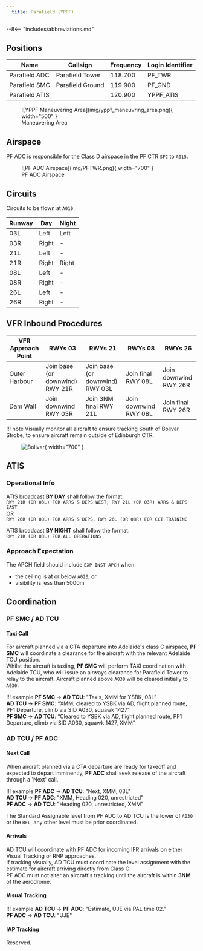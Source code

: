 ```yaml
---
  title: Parafield (YPPF)
---
```


--8<-- "includes/abbreviations.md"

## Positions
| Name               | Callsign       | Frequency        | Login Identifier                         |
| ------------------ | -------------- | ---------------- | ---------------------------------------- |
| Parafield ADC  | Parafield Tower  | 118.700          | PF_TWR                        |
| Parafield SMC   | Parafield Ground  | 119.900          | PF_GND                       |
| Parafield ATIS        |                | 120.900          | YPPF_ATIS                                |


<figure markdown>
![YPPF Maneuvering Area](img/yppf_maneuvring_area.png){ width="500" }
  <figcaption>Maneuvering Area</figcaption>
</figure>

## Airspace
PF ADC is responsible for the Class D airspace in the PF CTR `SFC` to `A015`.

<figure markdown>
![PF ADC Airspace](img/PFTWR.png){ width="700" }
  <figcaption>PF ADC Airspace</figcaption>
</figure>

## Circuits
Circuits to be flown at `A010`

| Runway | Day  | Night |
| -------| -----| ------|
| 03L  | Left   | Left  |
| 03R  | Right  | -     |
| 21L  | Left   | -     | 
| 21R  | Right  | Right |
| 08L  | Left   | -     |
| 08R  | Right  | -     |
| 26L  | Left   | -     |
| 26R  | Right  | -     |

## VFR Inbound Procedures

| VFR Approach Point | RWYs 03 | RWYs 21 | RWYs 08 | RWYs 26 |
| ----------------| --------- | ---------- | ----- | ----- |
| Outer Harbour   | Join base (or downwind) RWY 21R | Join base (or downwind) RWY 03L | Join final RWY 08L| Join downwind RWY 26R | 
| Dam Wall | Join downwind RWY 03R | Join 3NM final RWY 21L| Join downwind RWY 08L | Join final RWY 26R |

!!! note
    Visually monitor all aircraft to ensure tracking South of Bolivar Strobe, to ensure aircraft remain outside of Edinburgh CTR. 
    <figure markdown>
    ![Bolivar](img/bolivar.png){ width="700" }
    </figure>

## ATIS
### Operational Info

ATIS broadcast **BY DAY** shall follow the format:   
`RWY 21R (OR 03L) FOR ARRS & DEPS WEST, RWY 21L (OR 03R) ARRS & DEPS EAST`  
OR   
`RWY 26R (OR 08L) FOR ARRS & DEPS, RWY 26L (OR 08R) FOR CCT TRAINING`
   
ATIS broadcast **BY NIGHT** shall follow the format:  
`RWY 21R (OR 03L) FOR ALL OPERATIONS`  

### Approach Expectation

The APCH field should include `EXP INST APCH` when:   
  - the ceiling is at or below `A020`; or  
  - visibility is less than 5000m  

## Coordination
### PF SMC / AD TCU
#### Taxi Call
For aircraft planned via a CTA departure into Adelaide's class C airspace, **PF SMC** will coordinate a clearance for the aircraft with the relevant Adelaide TCU position.  
Whilst the aircraft is taxiing, **PF SMC** will perform TAXI coordination with Adelaide TCU, who will issue an airways clearance for Parafield Tower to relay to the aircraft.  Aircraft planned above `A030` will be cleared initially to `A030`.
  
!!! example
    <span class="coldline">**PF SMC** -> **AD TCU**</span>: "Taxis, XMM for YSBK, 03L”  
    <span class="coldline">**AD TCU** -> **PF SMC**</span>: “XMM, cleared to YSBK via AD, flight planned route, PF1 Departure, climb via SID A030, squawk 1427”  
    <span class="coldline">**PF SMC** -> **AD TCU**</span>: “Cleared to YSBK via AD, flight planned route, PF1 Departure, climb via SID A030, squawk 1427, XMM”  

### AD TCU / PF ADC

#### Next Call
When aircraft planned via a CTA departure are ready for takeoff and expected to depart imminently, **PF ADC** shall seek release of the aircraft through a 'Next' call.

!!! example
    <span class="hotline">**PF ADC** -> **AD TCU**</span>: "Next, XMM, 03L"  
    <span class="hotline">**AD TCU** -> **PF ADC**</span>: "XMM, Heading 020, unrestricted"  
    <span class="hotline">**PF ADC** -> **AD TCU**</span>: "Heading 020, unrestricted, XMM"

The Standard Assignable level from PF ADC to AD TCU is the lower of `A030` or the `RFL`, any other level must be prior coordinated.
#### Arrivals
AD TCU will coordinate with PF ADC for incoming IFR arrivals on either Visual Tracking or RNP approaches.  
If tracking visually, AD TCU must coordinate the level assignment with the estimate for aircraft arriving directly from Class C.  
PF ADC must not alter an aircraft's tracking until the aircraft is within **3NM** of the aerodrome.

#### Visual Tracking
!!! example
    <span class="coldline">**AD TCU** -> **PF ADC**</span>: "Estimate, UJE via PAL time 02."  
    <span class="coldline">**PF ADC** -> **AD TCU**</span>: "UJE"

#### IAP Tracking
Reserved.
